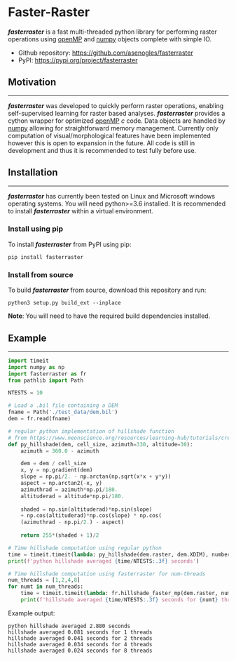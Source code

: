 # Faster-Raster

***fasterraster*** is a fast multi-threaded python library for performing raster operations using [openMP](https://www.openmp.org/) and [numpy](https://numpy.org/) objects complete with simple IO.

 - Github repository: https://github.com/asenogles/fasterraster
 - PyPI: https://pypi.org/project/fasterraster

## Motivation
---
***fasterraster*** was developed to quickly perform raster operations, enabling self-supervised learning for raster based analyses. ***fasterraster*** provides a cython wrapper for optimized [openMP](https://www.openmp.org/) *c* code. Data objects are handled by [numpy](https://numpy.org/) allowing for straightforward memory management. Currently only computation of visual/morphological features have been implemented however this is open to expansion in the future. All code is still in development and thus it is recommended to test fully before use.

## Installation
---
***fasterraster*** has currently been tested on Linux and Microsoft windows operating systems. You will need python>=3.6 installed. It is recommended to install ***fasterraster*** within a virtual environment.
### Install using pip

To install ***fasterraster*** from PyPI using pip:

```console
pip install fasterraster
```
### Install from source

To build ***fasterraster*** from source, download this repository and run:
```console
python3 setup.py build_ext --inplace
```
**Note**: You will need to have the required build dependencies installed.

## Example
---
```python
import timeit
import numpy as np
import fasterraster as fr
from pathlib import Path

NTESTS = 10

# Load a .bil file containing a DEM
fname = Path('./test_data/dem.bil')
dem = fr.read(fname)

# regular python implementation of hillshade function
# from https://www.neonscience.org/resources/learning-hub/tutorials/create-hillshade-py
def py_hillshade(dem, cell_size, azimuth=330, altitude=30):
    azimuth = 360.0 - azimuth

    dem = dem / cell_size
    x, y = np.gradient(dem)
    slope = np.pi/2. - np.arctan(np.sqrt(x*x + y*y))
    aspect = np.arctan2(-x, y)
    azimuthrad = azimuth*np.pi/180.
    altituderad = altitude*np.pi/180.
 
    shaded = np.sin(altituderad)*np.sin(slope)
    + np.cos(altituderad)*np.cos(slope) * np.cos(
    (azimuthrad - np.pi/2.) - aspect)
    
    return 255*(shaded + 1)/2

# Time hillshade computation using regular python
time = timeit.timeit(lambda: py_hillshade(dem.raster, dem.XDIM), number=NTESTS)
print(f'python hillshade averaged {time/NTESTS:.3f} seconds')

# Time hillshade computation using fasterraster for num-threads
num_threads = [1,2,4,8]
for numt in num_threads:
    time = timeit.timeit(lambda: fr.hillshade_faster_mp(dem.raster, numt), number=NTESTS)
    print(f'hillshade averaged {time/NTESTS:.3f} seconds for {numt} threads')
```
Example output:
```console
python hillshade averaged 2.880 seconds
hillshade averaged 0.081 seconds for 1 threads
hillshade averaged 0.041 seconds for 2 threads
hillshade averaged 0.034 seconds for 4 threads
hillshade averaged 0.024 seconds for 8 threads
```
